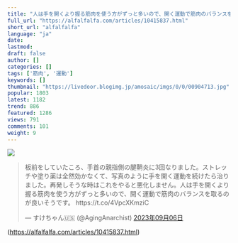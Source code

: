 ```yaml
---
title: "人は手を開くより握る筋肉を使う方がずっと多いので、開く運動で筋肉のバランスを取るのが良いそうです。 : アルファルファモザイク"
full_url: "https://alfalfalfa.com/articles/10415837.html"
short_url: "alfalfalfa"
language: "ja"
date: 
lastmod: 
draft: false
author: []
categories: []
tags: ['筋肉', '運動']
keywords: []
thumbnail: "https://livedoor.blogimg.jp/amosaic/imgs/0/0/00904713.jpg"
popular: 1803
latest: 1182
trend: 886
featured: 1286
views: 791
comments: 101
weight: 9
---
```


![](https://livedoor.blogimg.jp/amosaic/imgs/0/0/00904713.jpg)

<blockquote class='twitter-tweet'><p lang='ja' dir='ltr'>板前をしていたころ、手首の親指側の腱鞘炎に3回なりました。ストレッチや塗り薬は全然効かなくて、写真のように手を開く運動を続けたら治りました。再発しそうな時はこれをやると悪化しません。人は手を開くより握る筋肉を使う方がずっと多いので、開く運動で筋肉のバランスを取るのが良いそうです。 https://t.co/4VpcXKmziC</p>— すけちゃん🇺🇸 (@AgingAnarchist) <a href='https://twitter.com/AgingAnarchist/status/1699294716700000563' target='_blank' rel='nofollow'>2023年09月06日</a></blockquote> 

(https://alfalfalfa.com/articles/10415837.html)
